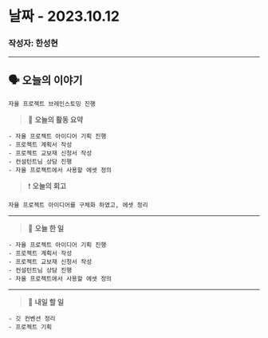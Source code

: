 # 날짜 - 2023.10.12

### 작성자: 한성현

---

## 🗣 **오늘의 이야기**

```
자율 프로젝트 브레인스토밍 진행
```

> 🎢 **오늘의 활동 요약**

```
- 자율 프로젝트 아이디어 기획 진행
- 프로젝트 계획서 작성
- 프로젝트 교보재 신청서 작성
- 컨설턴트님 상담 진행
- 자율 프로젝트에서 사용할 에셋 정의
```

> ❗ **오늘의 회고**

```
자율 프로젝트 아이디어를 구체화 하였고, 에셋 정리
```

---

> 🎵 **오늘 한 일**

```
- 자율 프로젝트 아이디어 기획 진행
- 프로젝트 계획서 작성
- 프로젝트 교보재 신청서 작성
- 컨설턴트님 상담 진행
- 자율 프로젝트에서 사용할 에셋 정의
```

---

> 🥊 **내일 할 일**

```
- 깃 컨벤션 정리
- 프로젝트 기획
```
